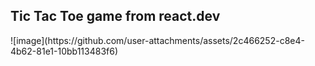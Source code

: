 <h2>Tic Tac Toe game from react.dev</h2>
![image](https://github.com/user-attachments/assets/2c466252-c8e4-4b62-81e1-10bb113483f6)
